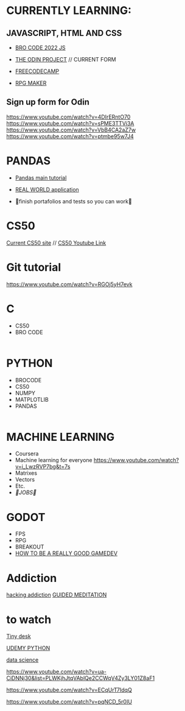 # CURRENTLY LEARNING:
## JAVASCRIPT, HTML AND CSS 
* [BRO CODE 2022 JS](https://www.youtube.com/watch?v=8dWL3wF_OMw)

* [THE ODIN PROJECT](https://www.theodinproject.com/) // CURRENT FORM
* [FREECODECAMP](https://www.freecodecamp.org/learn/javascript-algorithms-and-data-structures/basic-algorithm-scripting/slice-and-splice) 

* [RPG MAKER](https://www.youtube.com/watch?v=SYx885hX0OY)

## Sign up form for Odin 
https://www.youtube.com/watch?v=4DIrERntO70 </br>
https://www.youtube.com/watch?v=sPME3TTVi3A </br>
https://www.youtube.com/watch?v=VbB4CA2aZ7w </br>
https://www.youtube.com/watch?v=ptmbe95w7J4 </br>

# PANDAS
* [Pandas main tutorial](https://www.youtube.com/watch?v=vmEHCJofslg)

* [REAL WORLD application](https://www.youtube.com/watch?v=cc0HOiKN_ac)
* 🔴finish portafolios and tests so you can work🔴

# CS50 
[Current CS50 site](https://cs50.harvard.edu/x/2022/weeks/4/) //
[CS50 Youtube Link](https://youtu.be/v_luodP_mfE?t=1024)

# Git tutorial
https://www.youtube.com/watch?v=RGOj5yH7evk


# C
* CS50 
* BRO CODE<br/><br/>
# PYTHON 
* BROCODE 
* CS50 
* NUMPY 
* MATPLOTLIB 
* PANDAS<br/><br/>
# MACHINE LEARNING 
* Coursera
* Machine learning for everyone https://www.youtube.com/watch?v=i_LwzRVP7bg&t=7s
* Matrixes
* Vectors
* Etc.
* _🔴JOBS🔴_

# GODOT
* FPS
* RPG
* BREAKOUT
* [HOW TO BE A REALLY GOOD GAMEDEV](https://youtu.be/5-iST0a69cI)

# Addiction 
[hacking addiction](https://youtu.be/p3JLaF_4Tz8?t=999)
[GUIDED MEDITATION](https://www.youtube.com/watch?v=CVW_IE1nsKE)

# to watch 
[Tiny desk](https://www.youtube.com/watch?v=eAzClkn3zYw)

[UDEMY PYTHON](https://www.reddit.com/r/Python/comments/z62wuw/free_udemy_course_without_certificate_python/)

[data science](https://www.youtube.com/watch?v=ua-CiDNNj30&list=PLWKjhJtqVAblQe2CCWqV4Zy3LY01Z8aF1)


https://www.youtube.com/watch?v=ua-CiDNNj30&list=PLWKjhJtqVAblQe2CCWqV4Zy3LY01Z8aF1

https://www.youtube.com/watch?v=ECqUrT7IdqQ


https://www.youtube.com/watch?v=pqNCD_5r0IU
